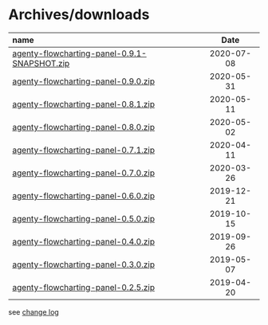 # Archives/downloads

| name | Date |
|:---|:----:|
|[agenty-flowcharting-panel-0.9.1-SNAPSHOT.zip](archives/agenty-flowcharting-panel-0.9.1-SNAPSHOT.zip)|2020-07-08|
|[agenty-flowcharting-panel-0.9.0.zip](https://grafana.com/api/plugins/agenty-flowcharting-panel/versions/0.9.0/download)|2020-05-31|
|[agenty-flowcharting-panel-0.8.1.zip](https://grafana.com/api/plugins/agenty-flowcharting-panel/versions/0.8.1/download)|2020-05-11|
|[agenty-flowcharting-panel-0.8.0.zip](https://grafana.com/api/plugins/agenty-flowcharting-panel/versions/0.8.0/download)|2020-05-02|
|[agenty-flowcharting-panel-0.7.1.zip](https://grafana.com/api/plugins/agenty-flowcharting-panel/versions/0.7.1/download)|2020-04-11|
|[agenty-flowcharting-panel-0.7.0.zip](https://grafana.com/api/plugins/agenty-flowcharting-panel/versions/0.7.0/download)|2020-03-26|
|[agenty-flowcharting-panel-0.6.0.zip](https://grafana.com/api/plugins/agenty-flowcharting-panel/versions/0.6.0/download)|2019-12-21|
|[agenty-flowcharting-panel-0.5.0.zip](https://grafana.com/api/plugins/agenty-flowcharting-panel/versions/0.5.0/download)|2019-10-15|
|[agenty-flowcharting-panel-0.4.0.zip](https://grafana.com/api/plugins/agenty-flowcharting-panel/versions/0.4.0/download)|2019-09-26|
|[agenty-flowcharting-panel-0.3.0.zip](https://grafana.com/api/plugins/agenty-flowcharting-panel/versions/0.3.0/download)|2019-05-07|
|[agenty-flowcharting-panel-0.2.5.zip](https://grafana.com/api/plugins/agenty-flowcharting-panel/versions/0.2.5/download)|2019-04-20|
  
see [change log](./CHANGELOG.md)